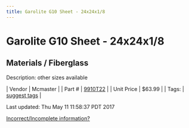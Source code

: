 ```yaml
---
title: Garolite G10 Sheet - 24x24x1/8
---
```


# Garolite G10 Sheet - 24x24x1/8
## Materials / Fiberglass
Description: 	other sizes available 

| Vendor | Mcmaster | 
| Part # | [9910T22](https://www.mcmaster.com/#9910T22) | 
| Unit Price | $63.99 | 
| Tags: | [suggest tags](https://docs.google.com/forms/d/e/1FAIpQLSeWyY8v3RgOty-MyWmh9U0iivNYN_molChYyS-0U-o-kOAv_g/viewform) | 

Last updated: Thu May 11 11:58:37 PDT 2017

 [Incorrect/Incomplete information?](https://docs.google.com/forms/d/e/1FAIpQLSeWyY8v3RgOty-MyWmh9U0iivNYN_molChYyS-0U-o-kOAv_g/viewform)